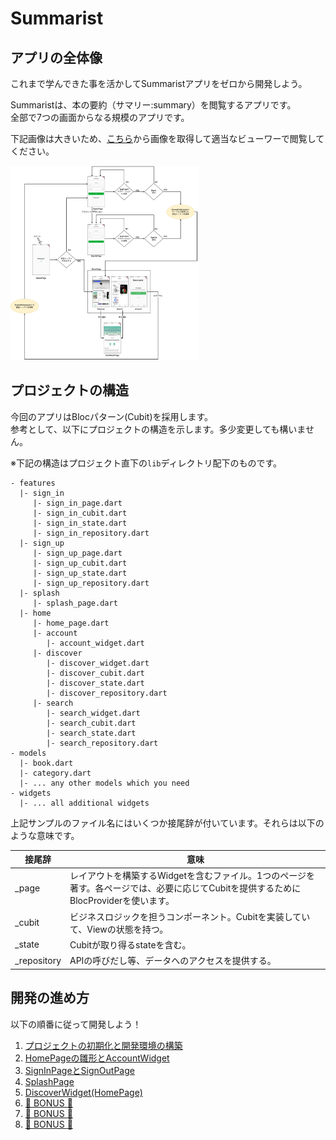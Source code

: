 # Summarist

## アプリの全体像
これまで学んできた事を活かしてSummaristアプリをゼロから開発しよう。  

Summaristは、本の要約（サマリー:summary）を閲覧するアプリです。  
全部で7つの画面からなる規模のアプリです。  

下記画像は大きいため、[こちら](./images/summarist_screens.jpg)から画像を取得して適当なビューワーで閲覧してください。

<img src="./images/summarist_screens.jpg" alt="Summaristアプリの全体像" width="300px" />

## プロジェクトの構造
今回のアプリはBlocパターン(Cubit)を採用します。  
参考として、以下にプロジェクトの構造を示します。多少変更しても構いません。  

※下記の構造はプロジェクト直下の`lib`ディレクトリ配下のものです。  

```
- features
  |- sign_in
     |- sign_in_page.dart
     |- sign_in_cubit.dart
     |- sign_in_state.dart
     |- sign_in_repository.dart
  |- sign_up
     |- sign_up_page.dart
     |- sign_up_cubit.dart
     |- sign_up_state.dart
     |- sign_up_repository.dart
  |- splash
     |- splash_page.dart
  |- home
     |- home_page.dart
     |- account
        |- account_widget.dart
     |- discover
        |- discover_widget.dart
        |- discover_cubit.dart
        |- discover_state.dart
        |- discover_repository.dart
     |- search
        |- search_widget.dart
        |- search_cubit.dart
        |- search_state.dart
        |- search_repository.dart
- models
  |- book.dart
  |- category.dart
  |- ... any other models which you need
- widgets
  |- ... all additional widgets
```

上記サンプルのファイル名にはいくつか接尾辞が付いています。それらは以下のような意味です。  

| 接尾辞 | 意味 |
| ---- | ---- |
| _page | レイアウトを構築するWidgetを含むファイル。1つのページを著す。各ページでは、必要に応じてCubitを提供するためにBlocProviderを使います。 |
| _cubit | ビジネスロジックを担うコンポーネント。Cubitを実装していて、Viewの状態を持つ。 |
| _state | Cubitが取り得るstateを含む。 |
| _repository | APIの呼びだし等、データへのアクセスを提供する。 |


## 開発の進め方
以下の順番に従って開発しよう！  

1. [プロジェクトの初期化と開発環境の構築](./1_setup/README.md)
2. [HomePageの雛形とAccountWidget](./2_homepage/README.md)
3. [SignInPageとSignOutPage](./3_signin_signup/README.md)
4. [SplashPage](./4_splash/README.md)
5. [DiscoverWidget(HomePage)](./5_discover/README.md)
6. [:tada: BONUS :tada:](./6_bonus/README.md)
7. [:tada: BONUS :tada:](./7_bonus/README.md)
8. [:tada: BONUS :tada:](./8_bonus/README.md)
